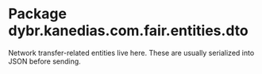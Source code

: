# Package dybr.kanedias.com.fair.entities.dto

Network transfer-related entities live here.
These are usually serialized into JSON before sending.